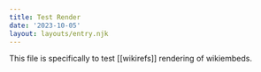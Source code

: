 ```yaml
---
title: Test Render
date: '2023-10-05'
layout: layouts/entry.njk
---
```


This file is specifically to test [[wikirefs]] rendering of wikiembeds.
